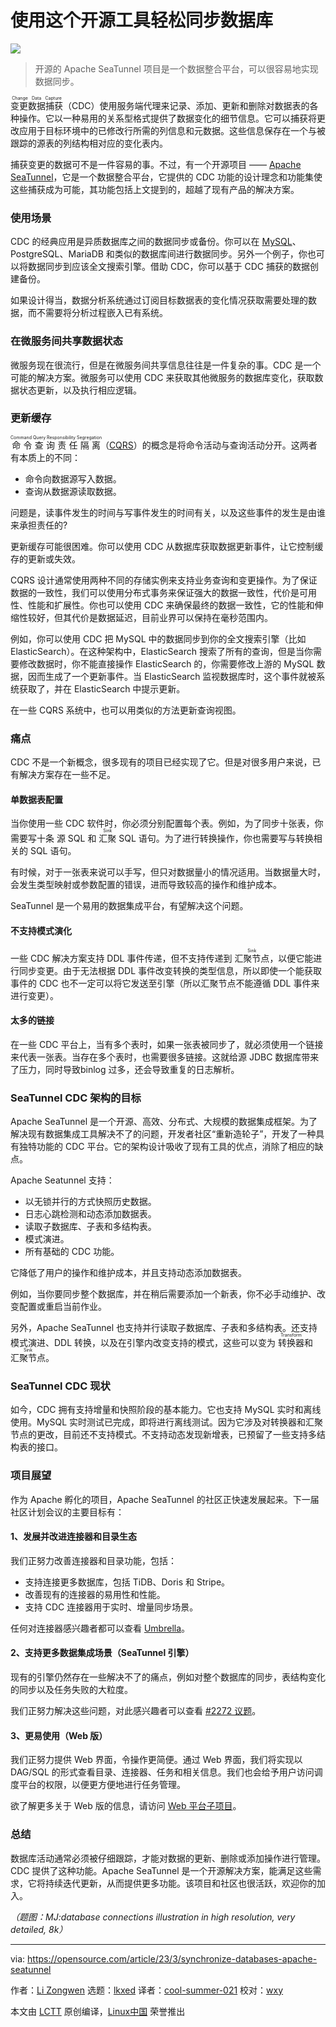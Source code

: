 [#]: subject: "Synchronize databases more easily with open source tools"
[#]: via: "https://opensource.com/article/23/3/synchronize-databases-apache-seatunnel"
[#]: author: "Li Zongwen https://opensource.com/users/li-zongwen"
[#]: collector: "lkxed"
[#]: translator: "cool-summer-021"
[#]: reviewer: "wxy"
[#]: publisher: "wxy"
[#]: url: "https://linux.cn/article-15733-1.html"

使用这个开源工具轻松同步数据库
======

![][0]

> 开源的 Apache SeaTunnel 项目是一个数据整合平台，可以很容易地实现数据同步。

<ruby>变更数据捕获<rt>Change Data Capture</rt></ruby>（CDC）使用服务端代理来记录、添加、更新和删除对数据表的各种操作。它以一种易用的关系型格式提供了数据变化的细节信息。它可以捕获将更改应用于目标环境中的已修改行所需的列信息和元数据。这些信息保存在一个与被跟踪的源表的列结构相对应的变化表内。

捕获变更的数据可不是一件容易的事。不过，有一个开源项目 —— [Apache SeaTunnel][1]，它是一个数据整合平台，它提供的 CDC 功能的设计理念和功能集使这些捕获成为可能，其功能包括上文提到的，超越了现有产品的解决方案。

### 使用场景

CDC 的经典应用是异质数据库之间的数据同步或备份。你可以在 [MySQL][2]、PostgreSQL、MariaDB 和类似的数据库间进行数据同步。另外一个例子，你也可以将数据同步到应该全文搜索引擎。借助 CDC，你可以基于 CDC 捕获的数据创建备份。

如果设计得当，数据分析系统通过订阅目标数据表的变化情况获取需要处理的数据，而不需要将分析过程嵌入已有系统。

### 在微服务间共享数据状态

微服务现在很流行，但是在微服务间共享信息往往是一件复杂的事。CDC 是一个可能的解决方案。微服务可以使用 CDC 来获取其他微服务的数据库变化，获取数据状态更新，以及执行相应逻辑。

### 更新缓存

<ruby>命令查询责任隔离<rt>Command Query Responsibility Segregation</rt></ruby>（[CQRS][4]）的概念是将命令活动与查询活动分开。这两者有本质上的不同：

- 命令向数据源写入数据。
- 查询从数据源读取数据。

问题是，读事件发生的时间与写事件发生的时间有关，以及这些事件的发生是由谁来承担责任的?

更新缓存可能很困难。你可以使用 CDC 从数据库获取数据更新事件，让它控制缓存的更新或失效。

CQRS 设计通常使用两种不同的存储实例来支持业务查询和变更操作。为了保证数据的一致性，我们可以使用分布式事务来保证强大的数据一致性，代价是可用性、性能和扩展性。你也可以使用 CDC 来确保最终的数据一致性，它的性能和伸缩性较好，但其代价是数据延迟，目前业界可以保持在毫秒范围内。

例如，你可以使用 CDC 把 MySQL 中的数据同步到你的全文搜索引擎（比如ElasticSearch）。在这种架构中，ElasticSearch 搜索了所有的查询，但是当你需要修改数据时，你不能直接操作 ElasticSearch 的，你需要修改上游的 MySQL 数据，因而生成了一个更新事件。当 ElasticSearch 监视数据库时，这个事件就被系统获取了，并在 ElasticSearch 中提示更新。

在一些 CQRS 系统中，也可以用类似的方法更新查询视图。

### 痛点

CDC 不是一个新概念，很多现有的项目已经实现了它。但是对很多用户来说，已有解决方案存在一些不足。

#### 单数据表配置

当你使用一些 CDC 软件时，你必须分别配置每个表。例如，为了同步十张表，你需要写十条 源 SQL 和 <ruby>汇聚<rt>Sink</rt></ruby> SQL 语句。为了进行转换操作，你也需要写与转换相关的 SQL 语句。

有时候，对于一张表来说可以手写，但只对数据量小的情况适用。当数据量大时，会发生类型映射或参数配置的错误，进而导致较高的操作和维护成本。

SeaTunnel 是一个易用的数据集成平台，有望解决这个问题。

#### 不支持模式演化

一些 CDC 解决方案支持 DDL 事件传递，但不支持传递到 <ruby>汇聚节点<rt>Sink</rt></ruby>，以便它能进行同步变更。由于无法根据 DDL 事件改变转换的类型信息，所以即使一个能获取事件的 CDC 也不一定可以将它发送至引擎（所以汇聚节点不能遵循 DDL 事件来进行变更）。

#### 太多的链接

在一些 CDC 平台上，当有多个表时，如果一张表被同步了，就必须使用一个链接来代表一张表。当存在多个表时，也需要很多链接。这就给源 JDBC 数据库带来了压力，同时导致binlog 过多，还会导致重复的日志解析。

### SeaTunnel CDC 架构的目标

Apache SeaTunnel 是一个开源、高效、分布式、大规模的数据集成框架。为了解决现有数据集成工具解决不了的问题，开发者社区“重新造轮子”，开发了一种具有独特功能的 CDC 平台。它的架构设计吸收了现有工具的优点，消除了相应的缺点。

Apache Seatunnel 支持：

- 以无锁并行的方式快照历史数据。
- 日志心跳检测和动态添加数据表。
- 读取子数据库、子表和多结构表。
- 模式演进。
- 所有基础的 CDC 功能。

它降低了用户的操作和维护成本，并且支持动态添加数据表。

例如，当你要同步整个数据库，并在稍后需要添加一个新表，你不必手动维护、改变配置或重启当前作业。

另外，Apache SeaTunnel 也支持并行读取子数据库、子表和多结构表。还支持模式演进、DDL 转换，以及在引擎内改变支持的模式，这些可以变为 <ruby>转换器<rt>Transform</rt></ruby>和 <ruby>汇聚节点<rt>Sink</rt></ruby>。

### SeaTunnel CDC 现状

如今，CDC 拥有支持增量和快照阶段的基本能力。它也支持 MySQL 实时和离线使用。MySQL 实时测试已完成，即将进行离线测试。因为它涉及对转换器和汇聚节点的更改，目前还不支持模式。不支持动态发现新增表，已预留了一些支持多结构表的接口。

### 项目展望

作为 Apache 孵化的项目，Apache SeaTunnel 的社区正快速发展起来。下一届社区计划会议的主要目标有：

#### 1、发展并改进连接器和目录生态

我们正努力改善连接器和目录功能，包括：

- 支持连接更多数据库，包括 TiDB、Doris 和 Stripe。
- 改善现有的连接器的易用性和性能。
- 支持 CDC 连接器用于实时、增量同步场景。

任何对连接器感兴趣者都可以查看 [Umbrella][5]。

#### 2、支持更多数据集成场景（SeaTunnel 引擎）

现有的引擎仍然存在一些解决不了的痛点，例如对整个数据库的同步，表结构变化的同步以及任务失败的大粒度。

我们正努力解决这些问题，对此感兴趣者可以查看 [#2272 议题][6]。

#### 3、更易使用（Web 版）

我们正努力提供 Web 界面，令操作更简便。通过 Web 界面，我们将实现以 DAG/SQL 的形式查看目录、连接器、任务和相关信息。我们也会给予用户访问调度平台的权限，以便更方便地进行任务管理。

欲了解更多关于 Web 版的信息，请访问 [Web 平台子项目][7]。

### 总结

数据库活动通常必须被仔细跟踪，才能对数据的更新、删除或添加操作进行管理。CDC 提供了这种功能。Apache SeaTunnel 是一个开源解决方案，能满足这些需求，它将持续迭代更新，从而提供更多功能。该项目和社区也很活跃，欢迎你的加入。

*（题图：MJ:database connections illustration in high resolution, very detailed, 8k）*

--------------------------------------------------------------------------------

via: https://opensource.com/article/23/3/synchronize-databases-apache-seatunnel

作者：[Li Zongwen][a]
选题：[lkxed][b]
译者：[cool-summer-021](https://github.com/cool-summer-021)
校对：[wxy](https://github.com/wxy)

本文由 [LCTT](https://github.com/LCTT/TranslateProject) 原创编译，[Linux中国](https://linux.cn/) 荣誉推出

[a]: https://opensource.com/users/li-zongwen
[b]: https://github.com/lkxed/
[1]: https://seatunnel.apache.org/
[2]: https://opensource.com/downloads/mariadb-mysql-cheat-sheet
[3]: https://www.redhat.com/en/topics/microservices?intcmp=7013a000002qLH8AAM
[4]: https://www.redhat.com/architect/illustrated-cqrs
[5]: https://github.com/apache/incubator-seatunnel/issues/1946
[6]: https://github.com/apache/incubator-seatunnel/issues/2272
[7]: https://github.com/apache/incubator-seatunnel-web
[0]: https://img.linux.net.cn/data/attachment/album/202304/18/173544yeggjebh4algejg4.jpg